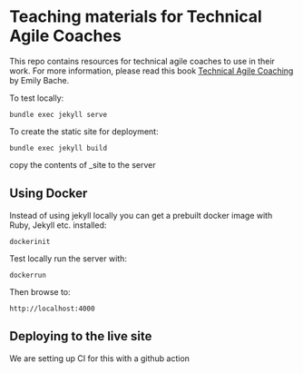 Teaching materials for Technical Agile Coaches
==============================================

This repo contains resources for technical agile coaches to use in their work. For more information, please read this book [Technical Agile Coaching](https://leanpub.com/techagilecoach) by Emily Bache.

To test locally:

    bundle exec jekyll serve

To create the static site for deployment:

    bundle exec jekyll build

copy the contents of \_site to the server


## Using Docker

Instead of using jekyll locally you can get a prebuilt docker image with Ruby, Jekyll etc. installed:

    dockerinit

Test locally run the server with:

    dockerrun

Then browse to:

    http://localhost:4000

## Deploying to the live site

We are setting up CI for this with a github action
